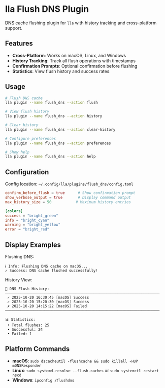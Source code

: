 # lla Flush DNS Plugin

DNS cache flushing plugin for `lla` with history tracking and cross-platform support.

## Features

- **Cross-Platform**: Works on macOS, Linux, and Windows
- **History Tracking**: Track all flush operations with timestamps
- **Confirmation Prompts**: Optional confirmation before flushing
- **Statistics**: View flush history and success rates

## Usage

```bash
# Flush DNS cache
lla plugin --name flush_dns --action flush

# View flush history
lla plugin --name flush_dns --action history

# Clear history
lla plugin --name flush_dns --action clear-history

# Configure preferences
lla plugin --name flush_dns --action preferences

# Show help
lla plugin --name flush_dns --action help
```

## Configuration

Config location: `~/.config/lla/plugins/flush_dns/config.toml`

```toml
confirm_before_flush = true      # Show confirmation prompt
show_verbose_output = true       # Display command output
max_history_size = 50           # Maximum history entries

[colors]
success = "bright_green"
info = "bright_cyan"
warning = "bright_yellow"
error = "bright_red"
```

## Display Examples

Flushing DNS:

```
ℹ Info: Flushing DNS cache on macOS...
✓ Success: DNS cache flushed successfully!
```

History View:

```
📜 DNS Flush History:
──────────────────────────────────────────────────────────────────────
 ✓ 2025-10-20 16:30:45 [macOS] Success
 ✓ 2025-10-20 15:20:30 [macOS] Success
 ✗ 2025-10-20 14:15:22 [macOS] Failed
──────────────────────────────────────────────────────────────────────

📊 Statistics:
 • Total flushes: 25
 • Successful: 24
 • Failed: 1
```

## Platform Commands

- **macOS**: `sudo dscacheutil -flushcache && sudo killall -HUP mDNSResponder`
- **Linux**: `sudo systemd-resolve --flush-caches` or `sudo systemctl restart nscd`
- **Windows**: `ipconfig /flushdns`

